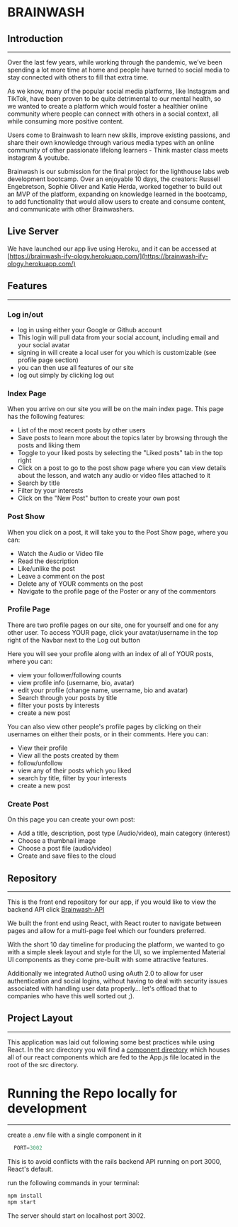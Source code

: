 # BRAINWASH

## Introduction
---
Over the last few years, while working through the pandemic, we’ve been spending a lot more time at home and people have turned to social media to stay connected with others to fill that extra time.

As we know, many of the popular social media platforms, like Instagram and TikTok, have been proven to be quite detrimental to our mental health, so we wanted to create a platform which would foster a healthier online community where people can connect with others in a social context, all while consuming more positive content.

Users come to Brainwash to learn new skills, improve existing passions, and share their own knowledge through various media types with an online community of other passionate lifelong learners - Think master class meets instagram & youtube.

Brainwash is our submission for the final project for the lighthouse labs web development bootcamp. Over an enjoyable 10 days, the creators: Russell Engebretson, Sophie Oliver and Katie Herda, worked together to build out an MVP of the platform, expanding on knowledge learned in the bootcamp, to add functionality that would allow users to create and consume content, and communicate with other Brainwashers.

## Live Server
We have launched our app live using Heroku, and it can be accessed at [https://brainwash-ify-ology.herokuapp.com/](https://brainwash-ify-ology.herokuapp.com/)

## Features
---
### Log in/out
- log in using either your Google or Github account
- This login will pull data from your social account, including email and your social avatar
- signing in will create a local user for you which is customizable (see profile page section)
- you can then use all features of our site
- log out simply by clicking log out

### Index Page

When you arrive on our site you will be on the main index page. This page has the following features:

- List of the most recent posts by other users
- Save posts to learn more about the topics later by browsing through the posts and liking them
- Toggle to your liked posts by selecting the "Liked posts" tab in the top right
- Click on a post to go to the post show page where you can view details about the lesson, and watch any audio or video files attached to it
- Search by title
- Filter by your interests
- Click on the "New Post" button to create your own post

### Post Show

When you click on a post, it will take you to the Post Show page, where you can:

- Watch the Audio or Video file
- Read the description
- Like/unlike the post
- Leave a comment on the post
- Delete any of YOUR comments on the post
- Navigate to the profile page of the Poster or any of the commentors

### Profile Page

There are two profile pages on our site, one for yourself and one for any other user. To access YOUR page, click your avatar/username in the top right of the Navbar next to the Log out button

Here you will see your profile along with an index of all of YOUR posts, where you can:
- view your follower/following counts
- view profile info (username, bio, avatar)
- edit your profile (change name, username, bio and avatar)
- Search through your posts by title
- filter your posts by interests
- create a new post

You can also view other people's profile pages by clicking on their usernames on either their posts, or in their comments. Here you can:

- View their profile
- View all the posts created by them
- follow/unfollow
- view any of their posts which you liked
- search by title, filter by your interests
- create a new post

### Create Post

On this page you can create your own post:

- Add a title, description, post type (Audio/video), main category (interest)
- Choose a thumbnail image
- Choose a post file (audio/video)
- Create and save files to the cloud


## Repository
---
This is the front end repository for our app, if you would like to view the backend API click [Brainwash-API](https://github.com/rengebre/brainwash-ify-ology-api)

We built the front end using React, with React router to navigate between pages and allow for a multi-page feel which our founders preferred.

With the short 10 day timeline for producing the platform, we wanted to go with a simple sleek layout and style for the UI, so we implemented Material UI components as they come pre-built with some attractive features.

Additionally we integrated Autho0 using oAuth 2.0 to allow for user authentication and social logins, without having to deal with security issues associated with handling user data properly... let's offload that to companies who have this well sorted out ;).

## Project Layout
---
This application was laid out following some best practices while using React. In the src directory you will find a [component directory](https://github.com/rengebre/brainwash-ify-ology/tree/main/src/components) which houses all of our react components which are fed to the App.js file located in the root of the src directory.

# Running the Repo locally for development
---
create a .env file with a single component in it
```js
  PORT=3002
```

This is to avoid conflicts with the rails backend API running on port 3000, React's default.

run the following commands in your terminal: 
```js
npm install
npm start
```
The server should start on localhost port 3002.

